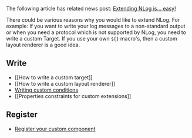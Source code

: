 The following article has related news post: [Extending NLog is... easy!](http://nlog-project.org/2015/06/30/extending-nlog-is-easy.html)

There could be various reasons why you would like to extend NLog. For example: If you want to write your log messages to a non-standard output or when you need a protocol which is not supported by NLog, you need to write a custom Target. If you use your own `${}` macro's, then a custom layout renderer is a good idea.  

## Write
- [[How to write a custom target]]
- [[How to write a custom layout renderer]]
- [Writing custom conditions](When-Filter#extensibility)
- [[Properties constraints for custom extensions]]

## Register

- [Register your custom component](Register-your-custom-component)

